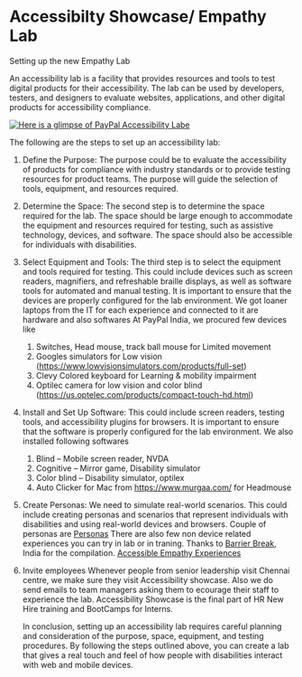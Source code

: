 # Accessibilty Showcase/ Empathy Lab
Setting up the new Empathy Lab

An accessibility lab is a facility that provides resources and tools to test digital products for their accessibility. The lab can be used by developers, testers, and designers to evaluate websites, applications, and other digital products for accessibility compliance. 

[![Here is a glimpse of PayPal Accessibility Labe](https://i.ytimg.com/vi/kH3e24jY47E/hqdefault.jpg)](https://www.youtube.com/watch?v=kH3e24jY47E)



The following are the steps to set up an accessibility lab:

1. Define the Purpose: The purpose could be to evaluate the accessibility of products for compliance with industry standards or to provide testing resources for product teams. The purpose will guide the selection of tools, equipment, and resources required.

2. Determine the Space: The second step is to determine the space required for the lab. The space should be large enough to accommodate the equipment and resources required for testing, such as assistive technology, devices, and software. The space should also be accessible for individuals with disabilities.

3. Select Equipment and Tools: The third step is to select the equipment and tools required for testing. This could include devices such as screen readers, magnifiers, and refreshable braille displays, as well as software tools for automated and manual testing. It is important to ensure that the devices are properly configured for the lab environment.
   We got loaner laptops from the IT for each experience and connected to it are hardware and also softwares
   At PayPal India, we procured few devices like
      1. Switches, Head mouse, track ball mouse for Limited movement
      2. Googles simulators for Low vision (https://www.lowvisionsimulators.com/products/full-set)
      3.  Clevy Colored keyboard for Learning & mobility impairment
      4. Optilec camera for low vision and color blind (https://us.optelec.com/products/compact-touch-hd.html)

4. Install and Set Up Software: 
    This could include screen readers, testing tools, and accessibility plugins for browsers. It is important to ensure that the software is properly configured for the lab environment.
   We also installed following softwares
      1. Blind – Mobile screen reader, NVDA
      2. Cognitive – Mirror game, Disability simulator 
      3. Color blind – Disability  simulator, optilex
      4. Auto Clicker for Mac from https://www.murgaa.com/ for Headmouse 

5. Create Personas: We need to  simulate real-world scenarios. This could include creating personas and scenarios that represent individuals with disabilities and using real-world devices and browsers.
    Couple of personas are [Personas](Personas)
    There are also few non device related experiences you can try in lab or in traning. Thanks to [Barrier Break](https://www.barrierbreak.com/), India for the compilation.
   [Accessible Empathy Experiences](Accessible-Empathy-Experiences.pdf)

6. Invite employees
     Whenever people from senior leadership visit Chennai centre, we make sure they visit Accessibility showcase. Also we do send emails to team managers asking them to ecourage their staff to experience the lab. Accessibility Showcase is the final part of HR New Hire training and BootCamps for Interns. 

     In conclusion, setting up an accessibility lab requires careful planning and consideration of the purpose, space, equipment, and testing procedures. By following the steps outlined above, you can create a lab that gives a real touch and feel of how people with disabilities interact with web and mobile devices. 


